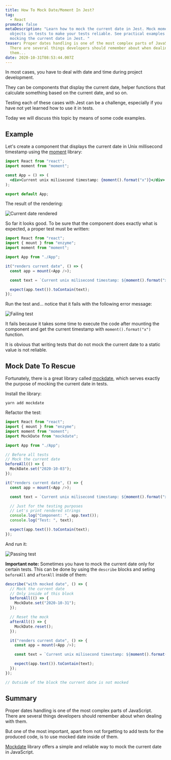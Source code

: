 ```yaml
---
title: How To Mock Date/Moment In Jest?
tag:
  - React
promote: false
metaDescription: "Learn how to mock the current date in Jest. Mock moment/Date
  objects in tests to make your tests reliable. See practical examples of
  mocking the current date in Jest. "
teaser: Proper dates handling is one of the most complex parts of JavaScript.
  There are several things developers should remember about when dealing with
  them...
date: 2020-10-31T08:53:44.007Z
---
```

In most cases, you have to deal with date and time during project development. 

They can be components that display the current date, helper functions that calculate something based on the current date, and so on. 

Testing each of these cases with Jest can be a challenge, especially if you have not yet learned how to use it in tests. 

Today we will discuss this topic by means of some code examples.

## Example

Let's create a component that displays the current date in Unix millisecond timestamp using the [moment](https://momentjs.com/) library:

```jsx
import React from "react";
import moment from "moment";

const App = () => (
  <div>Current unix milisecond timestamp: {moment().format("x")}</div>
);

export default App;
```

The result of the rendering:

![Current date rendered](/img/screenshot-2020-10-31-at-10.27.57.png "Current date rendered")

So far it looks good. To be sure that the component does exactly what is expected, a proper test must be written:

```javascript
import React from "react";
import { mount } from "enzyme";
import moment from "moment";

import App from "./App";

it("renders current date", () => {
  const app = mount(<App />);

  const text = `Current unix milisecond timestamp: ${moment().format("x")}`;

  expect(app.text()).toContain(text);
});
```

Run the test and... notice that it fails with the following error message:

![Failing test](/img/screenshot-2020-10-31-at-10.28.12.png "Failing test")

It fails because it takes some time to execute the code after mounting the component and get the current timestamp with `moment().format("x")` function.

It is obvious that writing tests that do not mock the current date to a static value is not reliable.

## Mock Date To Rescue

Fortunately, there is a great library called [mockdate](https://www.npmjs.com/package/mockdate), which serves exactly the purpose of mocking the current date in tests.

Install the library:

`yarn add mockdate`

Refactor the test:

```javascript
import React from "react";
import { mount } from "enzyme";
import moment from "moment";
import MockDate from "mockdate";

import App from "./App";

// Before all tests
// Mock the current date
beforeAll(() => {
  MockDate.set("2020-10-03");
});

it("renders current date", () => {
  const app = mount(<App />);

  const text = `Current unix milisecond timestamp: ${moment().format("x")}`;

  // Just for the testing purposes
  // Let's print rendered strings
  console.log("Component: ", app.text());
  console.log("Test: ", text);

  expect(app.text()).toContain(text);
});
```

And run it:

![Passing test](/img/screenshot-2020-10-31-at-10.40.49.png "Passing test")

**Important note:** Sometimes you have to mock the current date only for certain tests. This can be done by using the `describe` blocks and seting `beforeAll` and `afterAll` inside of them:

```javascript
describe("with mocked date", () => {
  // Mock the current date 
  // Only inside of this block
  beforeAll(() => {
    MockDate.set("2020-10-31");
  });

  // Reset the mock
  afterAll(() => {
    MockDate.reset();
  });

  it("renders current date", () => {
    const app = mount(<App />);

    const text = `Current unix milisecond timestamp: ${moment().format("x")}`;

    expect(app.text()).toContain(text);
  });
});

// Outside of the block the current date is not mocked
```

## Summary

Proper dates handling is one of the most complex parts of JavaScript. There are several things developers should remember about when dealing with them.

But one of the most important, apart from not forgetting to add tests for the produced code, is to use mocked date inside of them.

[Mockdate](https://www.npmjs.com/package/mockdate) library offers a simple and reliable way to mock the current date in JavaScript.